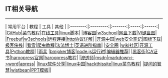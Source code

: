 ## IT相关导航

---

| 常用平台 | 教程 | 工具 | 其他 |
|:--------:|:---------:|:-------:|:-----:|:------:|
|[GitHub](https://github.com/)|[菜鸟教程](https://www.runoob.com/)|[在线工具](http://tool.oschina.net/)|[linux脚本](https://linuxeye.com/)|
|[博客园](https://www.cnblogs.com/)|[w3school](https://www.w3school.com.cn/)|[网盘下载](http://pandownload.com/)|[VI键盘图](http://www.runoob.com/linux/linux-vim.html)|
|[Freebuf](https://www.freebuf.com/)|[w3schools](https://www.w3schools.com/)|[远程连接](https://winscp.net/eng/docs/lang:chs)|[http协议详解](https://www.cnblogs.com/TankXiao/archive/2012/02/13/2342672.html)|
|[开源中国](https://www.oschina.net/)|[web安全笔记](https://websec.readthedocs.io/zh/latest/)|[图标下载](https://www.zhihu.com/question/19857245)|[极客侠栈](https://pymlovelyq.github.io/)|
|[看雪](https://www.kanxue.com/)|[爬虫教程](https://piaosanlang.gitbooks.io/spiders/content/)|[法法博士](https://www.dr-farfar.com/)|[英语进阶指南](https://byoungd.gitbook.io/english-level-up-tips/)|
|[安全圈](https://www.anquanquan.info/)	|[wiki社区](https://wiki.whatwg.org/)|[开源工具](https://www.activestate.com/)|[Python教程](https://docs.python.org/zh-cn/3/)|
|[雨苁](https://www.ddosi.com/)			|[bmjoker博客](https://www.cnblogs.com/bmjoker/)|[node.js运行时](https://nodejs.org/)|[编辑器推荐](https://zhuanlan.zhihu.com/p/29498175)|
|[黑客街](https://www.hackjie.com/)|[CA证书](https://www.cnblogs.com/hare1925/p/11388003.html)|[haroopress官网](http://pad.haroopress.com/user.html)|[haroopress教程](https://skyao.io/learning-linux-mint/daily/editor/haroopad.html)|
|[渗透师](https://www.shentoushi.top/)|[msdn](https://msdn.itellyou.cn/)|[markdown<->word](http://www.writage.com/)|[apress](https://www.apress.com/gp)|
|[linux软件分享](https://linux.cn/article-7712-1.html)|[linux中国](https://linux.cn/)|[hackthissite](https://www.hackthissite.org/)|[linux菜鸟教程](https://www.runoob.com/linux/linux-tutorial.html)|
|[提问的智慧](http://doc.zengrong.net/smart-questions/cn.html)|[wistbean](https://wistbean.github.io/categories/)|[PPT模板](http://www.hippter.com/)|[](http://)|
